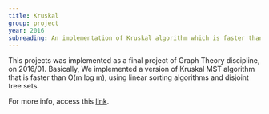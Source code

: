 ```yaml
---
title: Kruskal
group: project
year: 2016
subreading: An implementation of Kruskal algorithm which is faster than O(m log m)
---
```


This projects was implemented as a final project of Graph Theory discipline, on 2016/01. Basically, We implemented a version of Kruskal MST algorithm that is faster than O(m log m), using linear sorting algorithms and disjoint tree sets.

For more info, access this [link](http://github.com/jemaf/kruskal).
